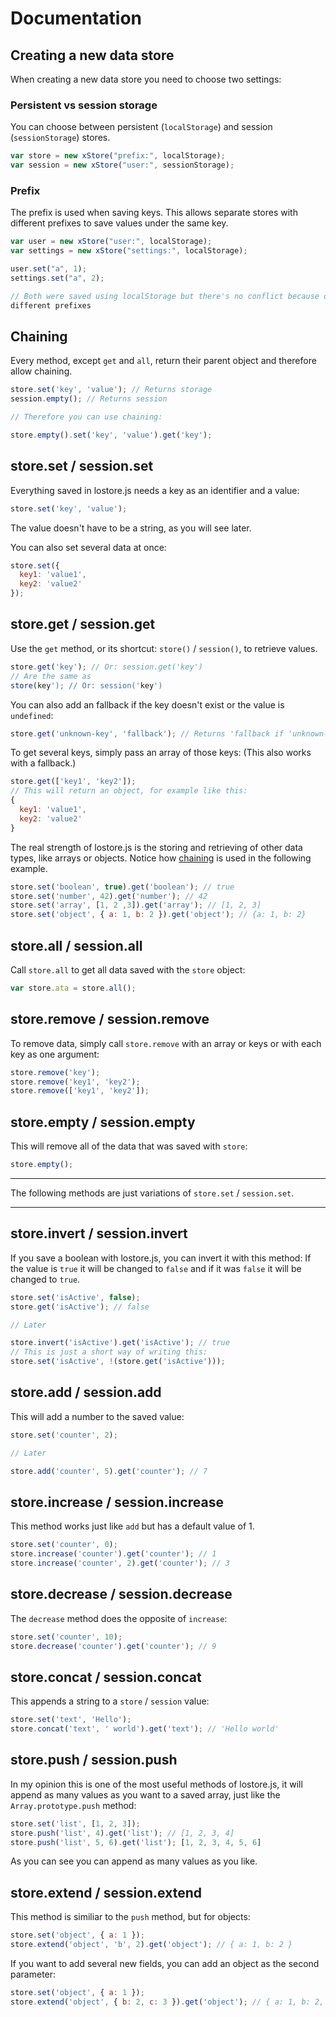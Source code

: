 # Documentation

## Creating a new data store

When creating a new data store you need to choose two settings:

### Persistent vs session storage

You can choose between persistent (`localStorage`) and session (`sessionStorage`) stores.

```js
var store = new xStore("prefix:", localStorage);
var session = new xStore("user:", sessionStorage);
```

### Prefix

The prefix is used when saving keys. This allows separate stores with different prefixes to save values under the same key.

```js
var user = new xStore("user:", localStorage);
var settings = new xStore("settings:", localStorage);

user.set("a", 1);
settings.set("a", 2);

// Both were saved using localStorage but there's no conflict because of
different prefixes
```

## Chaining

Every method, except `get` and `all`, return their parent object and therefore allow chaining.

```javascript
store.set('key', 'value'); // Returns storage
session.empty(); // Returns session

// Therefore you can use chaining:

store.empty().set('key', 'value').get('key');
```

## store.set / session.set

Everything saved in lostore.js needs a key as an identifier and a value:
```javascript
store.set('key', 'value');
```

The value doesn't have to be a string, as you will see later.

You can also set several data at once:

```javascript
store.set({
  key1: 'value1',
  key2: 'value2'
});
```

## store.get / session.get

Use the `get` method, or its shortcut: `store()` / `session()`, to retrieve values.

```javascript
store.get('key'); // Or: session.get('key')
// Are the same as
store(key'); // Or: session('key')
```

You can also add an fallback if the key doesn't exist or the value is `undefined`:

```javascript
store.get('unknown-key', 'fallback'); // Returns 'fallback if 'unknown-key' wasn't found.
```

To get several keys, simply pass an array of those keys: (This also works with a fallback.)

```javascript
store.get(['key1', 'key2']);
// This will return an object, for example like this:
{
  key1: 'value1',
  key2: 'value2'
}
```

The real strength of lostore.js is the storing and retrieving of other data types, like arrays or objects. Notice
how [chaining](https://github.com/js-coder/lostore.js/wiki/documentation#chaining) is used in the following example.

```javascript
store.set('boolean', true).get('boolean'); // true
store.set('number', 42).get('number'); // 42
store.set('array', [1, 2 ,3]).get('array'); // [1, 2, 3]
store.set('object', { a: 1, b: 2 }).get('object'); // {a: 1, b: 2}
```

## store.all / session.all

Call `store.all` to get all data saved with the `store` object:
```javascript
var store.ata = store.all();
```

## store.remove / session.remove

To remove data, simply call `store.remove` with an array or keys or with each key as one argument:

```javascript
store.remove('key');
store.remove('key1', 'key2');
store.remove(['key1', 'key2']);
```

## store.empty / session.empty

This will remove all of the data that was saved with `store`:

```javascript
store.empty();
```

---

The following methods are just variations of `store.set` / `session.set`.

---

## store.invert / session.invert

If you save a boolean with lostore.js, you can invert it with this method: If the value is `true` it will be changed to `false` and if it was `false` it will be changed to `true`.

```javascript
store.set('isActive', false);
store.get('isActive'); // false

// Later

store.invert('isActive').get('isActive'); // true
// This is just a short way of writing this:
store.set('isActive', !(store.get('isActive')));

```

## store.add / session.add

This will add a number to the saved value:

```javascript
store.set('counter', 2);

// Later

store.add('counter', 5).get('counter'); // 7
```

## store.increase / session.increase

This method works just like `add` but has a default value of 1.

```javascript
store.set('counter', 0);
store.increase('counter').get('counter'); // 1
store.increase('counter', 2).get('counter'); // 3
```

## store.decrease / session.decrease

The `decrease` method does the opposite of `increase`:

```javascript
store.set('counter', 10);
store.decrease('counter').get('counter'); // 9
```

## store.concat / session.concat

This appends a string to a `store` / `session` value:

```javascript
store.set('text', 'Hello');
store.concat('text', ' world').get('text'); // 'Hello world'
```

## store.push / session.push

In my opinion this is one of the most useful methods of lostore.js, it will append as many values as you want to a saved array, just like the `Array.prototype.push` method:

```javascript
store.set('list', [1, 2, 3]);
store.push('list', 4).get('list'); // [1, 2, 3, 4]
store.push('list', 5, 6).get('list'); [1, 2, 3, 4, 5, 6]
```

As you can see you can append as many values as you like.

## store.extend / session.extend

This method is similiar to the `push` method, but for objects:

```javascript
store.set('object', { a: 1 });
store.extend('object', 'b', 2).get('object'); // { a: 1, b: 2 }
```

If you want to add several new fields, you can add an object as the second parameter:

```javascript
store.set('object', { a: 1 });
store.extend('object', { b: 2, c: 3 }).get('object'); // { a: 1, b: 2, c: 3 }
```
